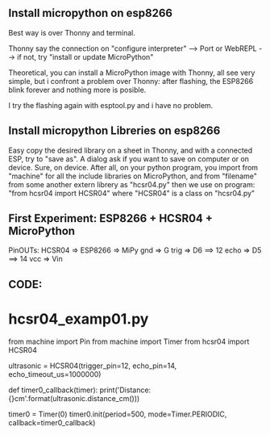 Install micropython on esp8266
-------------------
Best way is over Thonny and terminal.

Thonny say the connection on "configure interpreter" --> Port or WebREPL --> if not, try "install or update MicroPython"

Theoretical, you can install a MicroPython image with Thonny, all see very simple, but i confront a problem over Thonny: after flashing, 
the ESP8266 blink forever and nothing more is posible.

I try the flashing again with esptool.py and i have no problem. 


Install micropython Libreries on esp8266
--------------------
Easy copy the desired library on a sheet in Thonny, and with a connected ESP, try to "save as". A dialog ask if you want to save on computer or on device. Sure,
on device. 
After all, on your python program, you import from "machine" for all the include libraries on MicroPython, and from "filename" from some another
extern librery as "hcsr04.py" then we use on program: "from hcsr04 import HCSR04" where "HCSR04" is a class on "hcsr04.py"


First Experiment: ESP8266 + HCSR04 + MicroPython
--------------------
PinOUTs:
HCSR04 => ESP8266 => MiPy
gnd  =>  G
trig =>  D6 ==> 12
echo =>  D5 ==> 14
vcc  =>  Vin

CODE:
---------------------
# hcsr04_examp01.py
from machine import Pin
from machine import Timer
from hcsr04 import HCSR04

ultrasonic = HCSR04(trigger_pin=12, echo_pin=14, echo_timeout_us=1000000)

def timer0_callback(timer):
    print('Distance: {}cm'.format(ultrasonic.distance_cm()))
    
timer0 = Timer(0)
timer0.init(period=500, mode=Timer.PERIODIC, callback=timer0_callback)
